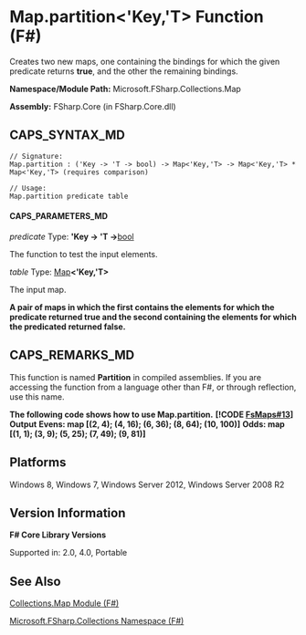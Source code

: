 # Map.partition<'Key,'T> Function (F#)

Creates two new maps, one containing the bindings for which the given predicate returns **true**, and the other the remaining bindings.

**Namespace/Module Path:** Microsoft.FSharp.Collections.Map

**Assembly:** FSharp.Core (in FSharp.Core.dll)


## CAPS_SYNTAX_MD

```
// Signature:
Map.partition : ('Key -> 'T -> bool) -> Map<'Key,'T> -> Map<'Key,'T> * Map<'Key,'T> (requires comparison)

// Usage:
Map.partition predicate table
```

#### CAPS_PARAMETERS_MD
*predicate*
Type: **'Key -&gt; 'T -&gt;**[bool](http://msdn.microsoft.com/en-us/library/89c0cf9c-49ce-4207-a3be-555851a67dd5)


The function to test the input elements.


*table*
Type: [Map](http://msdn.microsoft.com/en-us/library/975316ea-55e3-4987-9994-90897ad45664)**&lt;'Key,'T&gt;**


The input map.



**A pair of maps in which the first contains the elements for which the predicate returned true and the second containing the elements for which the predicated returned false.**
## CAPS_REMARKS_MD
This function is named **Partition** in compiled assemblies. If you are accessing the function from a language other than F#, or through reflection, use this name.

**The following code shows how to use Map.partition.**
**[!CODE [FsMaps#13](../CodeSnippet/VS_Snippets_Fsharp/fsmaps/FSharp/fs/program.fs#13)]**
**Output**
**Evens: map [(2, 4); (4, 16); (6, 36); (8, 64); (10, 100)]**
**Odds: map [(1, 1); (3, 9); (5, 25); (7, 49); (9, 81)]**
## Platforms
Windows 8, Windows 7, Windows Server 2012, Windows Server 2008 R2


## Version Information
**F# Core Library Versions**

Supported in: 2.0, 4.0, Portable




## See Also
[Collections.Map Module &#40;F&#35;&#41;](Collections.Map+Module+%28F%23%29.md)

[Microsoft.FSharp.Collections Namespace &#40;F&#35;&#41;](Microsoft.FSharp.Collections+Namespace+%28F%23%29.md)


